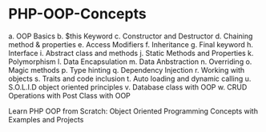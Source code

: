 # PHP-OOP-Concepts
a. OOP Basics
b. $this Keyword
c. Constructor and Destructor
d. Chaining method & properties
e. Access Modifiers
f. Inheritance
g. Final keyword
h. Interface
i. Abstract class and methods
j. Static Methods and Properties
k. Polymorphism
l. Data Encapsulation
m. Data Anbstraction
n. Overriding
o. Magic methods
p. Type hinting
q. Dependency Injection
r. Working with objects
s. Traits and code inclusion
t. Auto loading and dynamic calling
u. S.O.L.I.D object oriented principles
v. Database class with OOP
w. CRUD Operations with Post Class with OOP

Learn PHP OOP from Scratch: Object Oriented Programming Concepts with Examples and Projects
